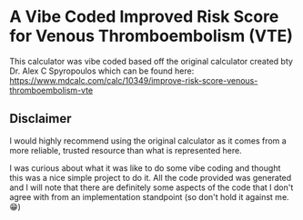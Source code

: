 # A Vibe Coded Improved Risk Score for Venous Thromboembolism (VTE)

This calculator was vibe coded based off the original calculator created bty Dr. Alex C Spyropoulos which can be found here: https://www.mdcalc.com/calc/10349/improve-risk-score-venous-thromboembolism-vte

## Disclaimer
I would highly recommend using the original calculator as it comes from a more reliable, trusted resource than what is represented here.  

I was curious about what it was like to do some vibe coding and thought this was a nice simple project to do it. All the code provided was generated and I will note that there are definitely some aspects of the code that I don't agree with from an implementation standpoint (so don't hold it against me. 😁)
